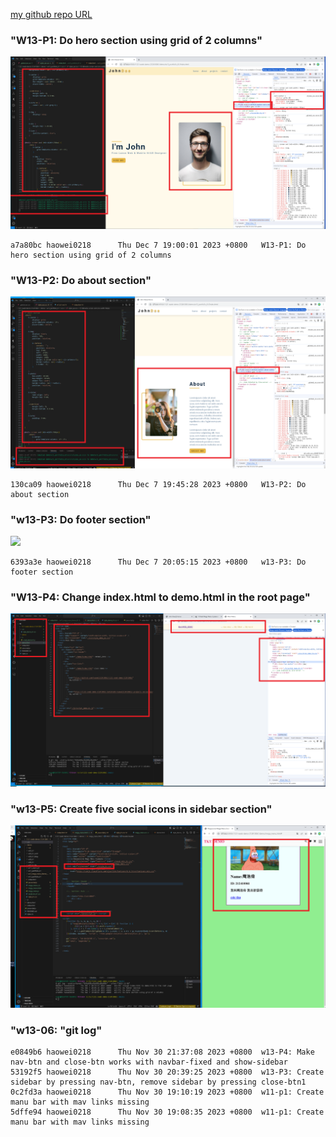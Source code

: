 [my github repo URL]('https://github.com/haowei212410061/1121-sweb-demo-212410061')

### "W13-P1: Do hero section using grid of 2 columns"
![](w13-p1.png)

```
a7a80bc haowei0218      Thu Dec 7 19:00:01 2023 +0800   W13-P1: Do hero section using grid of 2 columns
```
### "W13-P2: Do about section"
![](w13-p2.png)
```
130ca09 haowei0218      Thu Dec 7 19:45:28 2023 +0800   W13-P2: Do about section
```


### "w13-P3: Do footer section"

![](w13-p3-1.png)
```
6393a3e haowei0218      Thu Dec 7 20:05:15 2023 +0800   w13-P3: Do footer section
```


### "W13-P4: Change index.html to demo.html in the root page"
![](w13-p4.png)


### "w13-P5: Create five social icons in sidebar section"
![](w13-p5.png)


### "w13-06: "git log"
```
e0849b6 haowei0218      Thu Nov 30 21:37:08 2023 +0800  w13-P4: Make nav-btn and close-btn works with navbar-fixed and show-sidebar
53192f5 haowei0218      Thu Nov 30 20:39:25 2023 +0800  w13-P3: Create sidebar by pressing nav-btn, remove sidebar by pressing close-btn1
0c2fd3a haowei0218      Thu Nov 30 19:10:19 2023 +0800  w11-p1: Create manu bar with mav links missing
5dffe94 haowei0218      Thu Nov 30 19:08:35 2023 +0800  w11-p1: Create manu bar with mav links missing
```
